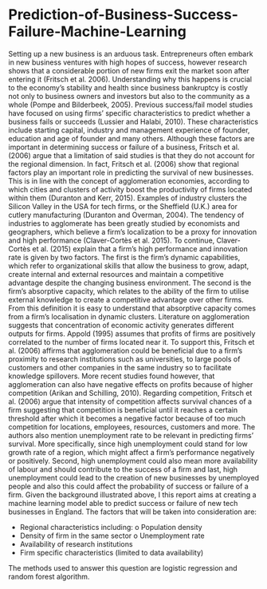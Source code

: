 # Prediction-of-Business-Success-Failure-Machine-Learning

Setting up a new business is an arduous task. Entrepreneurs often embark in new business ventures with high hopes of success, however research shows that a considerable portion of new firms exit the market soon after entering it (Fritsch et al. 2006). Understanding why this happens is crucial to the economy’s stability and health since business bankruptcy is costly not only to business owners and investors but also to the community as a whole (Pompe and Bilderbeek, 2005).
Previous success/fail model studies have focused on using firms’ specific characteristics to predict whether a business fails or succeeds (Lussier and Halabi, 2010). These characteristics include starting capital, industry and management experience of founder, education and age of founder and many others. Although these factors are important in determining success or failure of a business, Fritsch et al. (2006) argue that a limitation of said studies is that they do not account for the regional dimension. In fact, Fritsch et al. (2006) show that regional factors play an important role in predicting the survival of new businesses. This is in line with the concept of agglomeration economies, according to which cities and clusters of activity boost the productivity of firms located within them (Duranton and Kerr, 2015). Examples of industry clusters the Silicon Valley in the USA for tech firms, or the Sheffield (U.K.) area for cutlery manufacturing (Duranton and Overman, 2004).
The tendency of industries to agglomerate has been greatly studied by economists and geographers, which believe a firm’s localization to be a proxy for innovation and high performance (Claver-Cortès et al. 2015). To continue, Claver-Cortès et al. (2015) explain that a firm’s high performance and innovation rate is given by two factors. The first is the firm’s dynamic capabilities, which refer to organizational skills that allow the business to grow, adapt, create internal and external resources and maintain a competitive advantage despite the changing business environment. The second is the firm’s absorptive capacity, which relates to the ability of the firm to utilise external knowledge to create a competitive advantage over other firms. From this definition it is easy to understand that absorptive capacity comes from a firm’s localisation in dynamic clusters.
Literature on agglomeration suggests that concentration of economic activity generates different outputs for firms. Appold (1995) assumes that profits of firms are positively correlated to the number of firms located near it. To support this, Fritsch et al. (2006) affirms that agglomeration could be beneficial due to a firm’s proximity to research institutions such as universities, to large pools of customers and other companies in the same industry so to facilitate knowledge spillovers. More recent studies found however, that agglomeration can also have negative effects on profits because of higher competition (Arikan and Schilling, 2010). Regarding competition, Fritsch et al. (2006) argue that intensity of competition affects survival chances of a firm suggesting that competition is beneficial until it reaches a certain threshold after which it becomes a negative
factor because of too much competition for locations, employees, resources, customers and more. The authors also mention unemployment rate to be relevant in predicting firms’ survival. More specifically, since high unemployment could stand for low growth rate of a region, which might affect a firm’s performance negatively or positively. Second, high unemployment could also mean more availability of labour and should contribute to the success of a firm and last, high unemployment could lead to the creation of new businesses by unemployed people and also this could affect the probability of success or failure of a firm.
Given the background illustrated above, I this report aims at creating a machine learning model able to predict success or failure of new tech businesses in England. The factors that will be taken into consideration are:
* Regional characteristics including: o Population density
* Density of firm in the same sector o Unemployment rate
* Availability of research institutions
* Firm specific characteristics (limited to data availability)

The methods used to answer this question are logistic regression and random forest algorithm.
